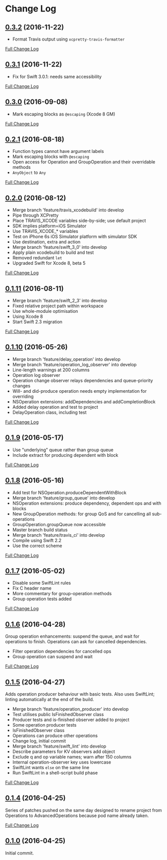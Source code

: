 # Change Log

## [0.3.2](https://github.com/royratcliffe/AdvancedOperations/tree/0.3.2) (2016-11-22)

- Format Travis output using `xcpretty-travis-formatter`

[Full Change Log](https://github.com/royratcliffe/AdvancedOperations/compare/0.3.1...0.3.2)

## [0.3.1](https://github.com/royratcliffe/AdvancedOperations/tree/0.3.1) (2016-11-22)

- Fix for Swift 3.0.1: needs same accessibility

[Full Change Log](https://github.com/royratcliffe/AdvancedOperations/compare/0.3.0...0.3.1)

## [0.3.0](https://github.com/royratcliffe/AdvancedOperations/tree/0.3.0) (2016-09-08)

- Mark escaping blocks as `@escaping` (Xcode 8 GM)

[Full Change Log](https://github.com/royratcliffe/AdvancedOperations/compare/0.2.1...0.3.0)

## [0.2.1](https://github.com/royratcliffe/AdvancedOperations/tree/0.2.1) (2016-08-18)

- Function types cannot have argument labels
- Mark escaping blocks with `@escaping`
- Open access for Operation and GroupOperation and their overridable methods
- `AnyObject` to `Any`

[Full Change Log](https://github.com/royratcliffe/AdvancedOperations/compare/0.2.0...0.2.1)

## [0.2.0](https://github.com/royratcliffe/AdvancedOperations/tree/0.2.0) (2016-08-12)

- Merge branch 'feature/travis_xcodebuild' into develop
- Pipe through XCPretty
- Place TRAVIS_XCODE variables side-by-side; use default project
- SDK implies platform=iOS Simulator
- Use TRAVIS_XCODE_* variables
- Test on iPhone 6s iOS Simulator platform with simulator SDK
- Use destination, extra and action
- Merge branch 'feature/swift_3_0' into develop
- Apply plain xcodebuild to build and test
- Removed redundant `let`
- Upgraded Swift for Xcode 8, beta 5

[Full Change Log](https://github.com/royratcliffe/AdvancedOperations/compare/0.1.11...0.2.0)

## [0.1.11](https://github.com/royratcliffe/AdvancedOperations/tree/0.1.11) (2016-08-11)

- Merge branch 'feature/swift_2_3' into develop
- Fixed relative project path within workspace
- Use whole-module optimisation
- Using Xcode 8
- Start Swift 2.3 migration

[Full Change Log](https://github.com/royratcliffe/AdvancedOperations/compare/0.1.10...0.1.11)

## [0.1.10](https://github.com/royratcliffe/AdvancedOperations/tree/0.1.10) (2016-05-26)

- Merge branch 'feature/delay_operation' into develop
- Merge branch 'feature/operation_log_observer' into develop
- Line-length warnings at 200 columns
- Operation log observer
- Operation change observer relays dependencies and queue-priority changes
- Will- and did-produce operation needs empty implementation for overriding
- NSOperation extensions: addDependencies and addCompletionBlock
- Added delay operation and test to project
- DelayOperation class, including test

[Full Change Log](https://github.com/royratcliffe/AdvancedOperations/compare/0.1.9...0.1.10)

## [0.1.9](https://github.com/royratcliffe/AdvancedOperations/tree/0.1.9) (2016-05-17)

- Use "underlying" queue rather than group queue
- Include extract for producing dependent with block

[Full Change Log](https://github.com/royratcliffe/AdvancedOperations/compare/0.1.8...0.1.9)

## [0.1.8](https://github.com/royratcliffe/AdvancedOperations/tree/0.1.8) (2016-05-16)

- Add test for NSOperation.produceDependentWithBlock
- Merge branch 'feature/group_queue' into develop
- NSOperation extensions: produce dependency, dependent ops and with blocks
- New GroupOperation methods: for group QoS and for cancelling all sub-operations
- GroupOperation.groupQueue now accessible
- Master branch build status
- Merge branch 'feature/travis_ci' into develop
- Compile using Swift 2.2
- Use the correct scheme

[Full Change Log](https://github.com/royratcliffe/AdvancedOperations/compare/0.1.7...0.1.8)

## [0.1.7](https://github.com/royratcliffe/AdvancedOperations/tree/0.1.7) (2016-05-02)

- Disable some SwiftLint rules
- Fix C header name
- More commentary for group-operation methods
- Group operation tests added

[Full Change Log](https://github.com/royratcliffe/AdvancedOperations/compare/0.1.6...0.1.7)

## [0.1.6](https://github.com/royratcliffe/AdvancedOperations/tree/0.1.6) (2016-04-28)

Group operation enhancements: suspend the queue, and wait for operations to
finish. Operations can ask for cancelled dependencies.

- Filter operation dependencies for cancelled ops
- Group operation can suspend and wait

[Full Change Log](https://github.com/royratcliffe/AdvancedOperations/compare/0.1.5...0.1.6)

## [0.1.5](https://github.com/royratcliffe/AdvancedOperations/tree/0.1.5) (2016-04-27)

Adds operation producer behaviour with basic tests. Also uses SwiftLint;
linting automatically at the end of the build.

- Merge branch 'feature/operation_producer' into develop
- Test utilises public IsFinishedObserver class
- Producer tests and is-finished observer added to project
- Some operation producer tests
- IsFinishedObserver class
- Operations can produce other operations
- Change log, initial commit
- Merge branch 'feature/swift_lint' into develop
- Describe parameters for KV observers add object
- Exclude q and op variable names; warn after 150 columns
- Internal operation-observer key uses lowercase
- SwiftLint wants `else` on the same line
- Run SwiftLint in a shell-script build phase

[Full Change Log](https://github.com/royratcliffe/AdvancedOperations/compare/0.1.4...0.1.5)

## [0.1.4](https://github.com/royratcliffe/AdvancedOperations/tree/0.1.4) (2016-04-25)

Series of patches pushed on the same day designed to rename project from
Operations to AdvancedOperations because pod name already taken.

[Full Change Log](https://github.com/royratcliffe/AdvancedOperations/compare/0.1.0...0.1.4)

## [0.1.0](https://github.com/royratcliffe/AdvancedOperations/tree/0.1.0) (2016-04-25)

Initial commit.
